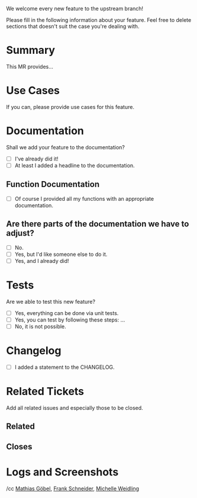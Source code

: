 We welcome every new feature to the upstream branch!

Please fill in the following information about your feature.
Feel free to delete sections that doesn't suit the case you're dealing with.

# Summary
This MR provides…

# Use Cases
If you can, please provide use cases for this feature.

# Documentation
Shall we add your feature to the documentation?
* [ ] I've already did it!
* [ ] At least I added a headline to the documentation.

## Function Documentation
* [ ] Of course I provided all my functions with an appropriate documentation.

## Are there parts of the documentation we have to adjust?
* [ ] No.
* [ ] Yes, but I'd like someone else to do it.
* [ ] Yes, and I already did!

# Tests
Are we able to test this new feature?
* [ ] Yes, everything can be done via unit tests.
* [ ] Yes, you can test by following these steps: …
* [ ] No, it is not possible.

# Changelog
* [ ] I added a statement to the CHANGELOG.

# Related Tickets
Add all related issues and especially those to be closed.

## Related
## Closes

# Logs and Screenshots

/cc [Mathias Göbel](https://gitlab.gwdg.de/mgoebel), [Frank Schneider](https://gitlab.gwdg.de/schneider210), [Michelle Weidling](https://gitlab.gwdg.de/mrodzis)
